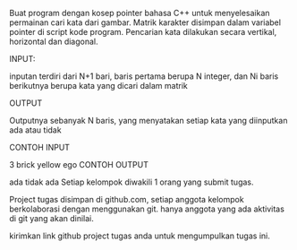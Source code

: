 Buat program dengan kosep pointer bahasa C++ untuk menyelesaikan permainan cari kata dari gambar.
Matrik karakter disimpan dalam variabel pointer di script kode program. Pencarian kata dilakukan secara vertikal, horizontal dan diagonal.

INPUT:

inputan terdiri dari N+1 bari, baris pertama berupa N integer, dan Ni baris berikutnya berupa kata yang dicari dalam matrik

OUTPUT

Outputnya sebanyak N baris, yang menyatakan setiap kata yang diinputkan ada atau tidak

CONTOH INPUT

3
brick
yellow
ego
CONTOH OUTPUT

ada
tidak
ada
Setiap kelompok diwakili 1 orang yang submit tugas.

Project tugas disimpan di github.com, setiap anggota kelompok berkolaborasi dengan menggunakan git. hanya anggota yang ada aktivitas di git yang akan dinilai.

kirimkan link github project tugas anda untuk mengumpulkan tugas ini.
